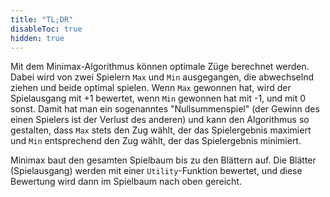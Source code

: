 ```yaml
---
title: "TL;DR"
disableToc: true
hidden: true
---
```



Mit dem Minimax-Algorithmus können optimale Züge berechnet werden. Dabei wird von zwei
Spielern `Max` und `Min` ausgegangen, die abwechselnd ziehen und beide optimal spielen.
Wenn `Max` gewonnen hat, wird der Spielausgang mit +1 bewertet, wenn `Min` gewonnen hat
mit -1, und mit 0 sonst. Damit hat man ein sogenanntes "Nullsummenspiel" (der Gewinn des
einen Spielers ist der Verlust des anderen) und kann den Algorithmus so gestalten, dass
`Max` stets den Zug wählt, der das Spielergebnis maximiert und `Min` entsprechend den
Zug wählt, der das Spielergebnis minimiert.

Minimax baut den gesamten Spielbaum bis zu den Blättern auf. Die Blätter (Spielausgang)
werden mit einer `Utility`-Funktion bewertet, und diese Bewertung wird dann im Spielbaum
nach oben gereicht.
